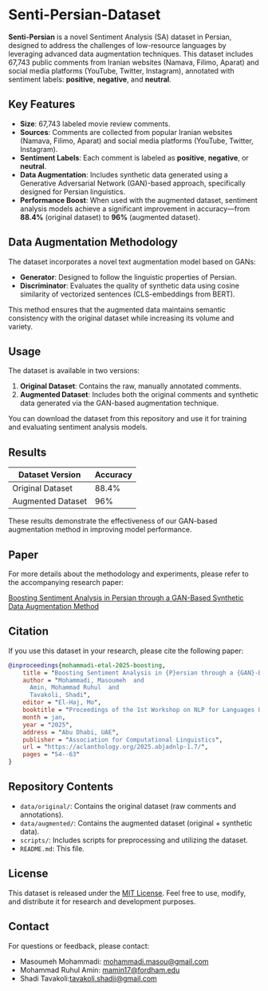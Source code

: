 # Senti-Persian-Dataset

**Senti-Persian** is a novel Sentiment Analysis (SA) dataset in Persian, designed to address the challenges of low-resource languages by leveraging advanced data augmentation techniques. This dataset includes 67,743 public comments from Iranian websites (Namava, Filimo, Aparat) and social media platforms (YouTube, Twitter, Instagram), annotated with sentiment labels: **positive**, **negative**, and **neutral**.

## Key Features

- **Size**: 67,743 labeled movie review comments.
- **Sources**: Comments are collected from popular Iranian websites (Namava, Filimo, Aparat) and social media platforms (YouTube, Twitter, Instagram).
- **Sentiment Labels**: Each comment is labeled as **positive**, **negative**, or **neutral**.
- **Data Augmentation**: Includes synthetic data generated using a Generative Adversarial Network (GAN)-based approach, specifically designed for Persian linguistics.
- **Performance Boost**: When used with the augmented dataset, sentiment analysis models achieve a significant improvement in accuracy—from **88.4%** (original dataset) to **96%** (augmented dataset).

## Data Augmentation Methodology

The dataset incorporates a novel text augmentation model based on GANs:
- **Generator**: Designed to follow the linguistic properties of Persian.
- **Discriminator**: Evaluates the quality of synthetic data using cosine similarity of vectorized sentences (CLS-embeddings from BERT).

This method ensures that the augmented data maintains semantic consistency with the original dataset while increasing its volume and variety.

## Usage

The dataset is available in two versions:
1. **Original Dataset**: Contains the raw, manually annotated comments.
2. **Augmented Dataset**: Includes both the original comments and synthetic data generated via the GAN-based augmentation technique.

You can download the dataset from this repository and use it for training and evaluating sentiment analysis models.

## Results

| Dataset Version       | Accuracy |
|-----------------------|----------|
| Original Dataset      | 88.4%    |
| Augmented Dataset     | 96%      |

These results demonstrate the effectiveness of our GAN-based augmentation method in improving model performance.

## Paper
For more details about the methodology and experiments, please refer to the accompanying research paper:

[Boosting Sentiment Analysis in Persian through a GAN-Based Synthetic Data Augmentation Method
](https://aclanthology.org/2025.abjadnlp-1.7/)
## Citation

If you use this dataset in your research, please cite the following paper:

```bibtex
@inproceedings{mohammadi-etal-2025-boosting,
    title = "Boosting Sentiment Analysis in {P}ersian through a {GAN}-Based Synthetic Data Augmentation Method",
    author = "Mohammadi, Masoumeh  and
      Amin, Mohammad Ruhul  and
      Tavakoli, Shadi",
    editor = "El-Haj, Mo",
    booktitle = "Proceedings of the 1st Workshop on NLP for Languages Using Arabic Script",
    month = jan,
    year = "2025",
    address = "Abu Dhabi, UAE",
    publisher = "Association for Computational Linguistics",
    url = "https://aclanthology.org/2025.abjadnlp-1.7/",
    pages = "54--63"
}
```


## Repository Contents

- `data/original/`: Contains the original dataset (raw comments and annotations).
- `data/augmented/`: Contains the augmented dataset (original + synthetic data).
- `scripts/`: Includes scripts for preprocessing and utilizing the dataset.
- `README.md`: This file.

## License

This dataset is released under the [MIT License](LICENSE). Feel free to use, modify, and distribute it for research and development purposes.

## Contact

For questions or feedback, please contact:
- Masoumeh Mohammadi: mohammadi.masou@gmail.com
- Mohammad Ruhul Amin: mamin17@fordham.edu
- Shadi Tavakoli:tavakoli.shadii@gmail.com

